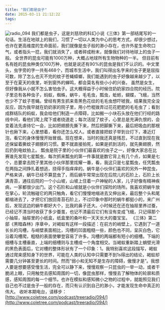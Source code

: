 ```yaml
---
title: "我们都是虫子"
date: 2015-03-11 21:12:22
tags:
---
```


![radio_094](../../../images/2015/03/radio_094.jpg) 我们都是虫子，这是刘慈欣的科幻小说《三体》第一部结尾写的一句话。生活在地球上的我们，习惯了一切以人类为中心的思考方式，却很少想过，也许在更高维度的生命面前，我们就像是虫子般的渺小存在，也许外星生命吹口气，或者指头一捻，我们就消失了，或者碎成粉末，就像我们对待地球上的虫子一般。 全世界的昆虫可能有1000万种，大概占地球所有生物物种的一半。 但目前有名有姓的昆虫种类仅100万种，也就是说还有90%的昆虫是我们不认识的。中文里头，虫字旁的字一共有468个，而城市生活中，我们叫得出名字来的虫子更是屈指可数，除了怎么也灭不完的蚊子苍蝇蟑螂，我们能遇到的虫子好像越来越少了，以至于在夏天的夜里，听到窗外的蝉鸣，都会莫名有些小小的兴奋。 虽然是女生，但好像我从小就不怎么害怕虫子。这大概得益于小时候住奶奶家四合院的经历。院子里总有各种虫子，蚂蚁，蜘蛛，蜗牛，毛毛虫，瓢虫，蚯蚓，蝴蝶，飞蛾，当然也少不了蚊子苍蝇。曾经有男生抓来青黑色花纹的毛毛虫想吓唬我，结果我完全没反应，因为我早就在奶奶家的院子里，用小竹棍拨弄过花花肥肥的毛毛虫了；看到成群结队的蚂蚁，我会给他们制造一点障碍，比如搬一小块石头放在他们行经的路线中间，看他们爬上爬下或者绕道走；每次活捉了蚊子，心里总是充满仇恨的，会变着法先虐待它一会，比如把翅膀先撕下来，然后把脚撕下来，最后把吸血的那根针也揪下来，心里想着，看你还怎么咬人。或者直接把蚊子举到台灯下，凑近灯泡，看它的身体慢慢开始冒烟。现在想来，当时的我还真是残忍，不过直到现在我还保留着撕蚊子翅膀的习惯。要不就直接拍死，如果是抓到活的，就先撕翅膀，然后扔到电蚊拍上。 瓢虫是院子里的小伙伴们最喜欢的虫子之一，好像大家总在比赛谁先发现七星瓢虫，每次抓来瓢虫的第一件事就是数它背上有几个点，如果是七个，总要拿去院子里其他小伙伴那里炫耀一番，看，我这只是七星瓢虫，任凭瓢虫在两指之间挣扎着想逃，挠得手指痒痒的。蜗牛是小伙伴们喜欢的另外一种昆虫，严格来讲，蜗牛已经不算昆虫了，雨后蜗牛常常出现在后院儿的石阶上，石阶上长满青苔，通往后院的一个小山坡，山坡上住着一户神秘的人家，儿子好像有精神疾病，一家都很少出门。这个石阶和山坡就是小伙伴们探险的场所。我喜欢把蜗牛放在掌心，轮流触碰它的两只触角，看它们慢慢地缩进去又伸出来，最后整个头和尾都缩进去了，才把它们放回青苔石阶上，不过印象中那时的蜗牛都挺小的，来广州后，发现这边的蜗牛都好大个，比我的鼻子还大。小时候还在还在抽屉里养过蚕，已经记不清当时收获了多少蚕茧，也记不清最后它们有没有变成飞蛾，只记得那个小抽屉，抽屉里的小纸盒，纸盒里的桑叶和一天天长大的蚕宝宝。 《三体》第二部《黑暗森林》序章中，对褐蚁有这样一段描述：在前方的峭壁上，它遇到了一道长长的沟槽，与峭壁表面相比，沟槽的凹面粗糙一些，颜色也不同，呈灰白色，它沿着沟槽爬，粗糙的表面使攀登容易了许多。沟槽的两端都有短小的细槽。下端的细槽与主槽垂直，上端的细槽则与主槽成一个角度相交。当褐蚁重新踏上蛸壁光滑的黑色表面后，它对槽的整体形状有了一个印象：1。我特别喜欢这段描写，褐蚁通过爬来感知身下的世界，可能在人类的认知中只需要不到1s得出的结论，褐蚁却需要几分钟甚至更长的时间。然而“弱小和无知不是生存的障碍，傲慢才是”。我想人要是想要感受慢生活，完全可以静下来，慢慢观察一只昆虫的一举一动，或者干脆闭上眼，只用触觉去感知周围的一切，像昆虫那样，慢慢去了解物体的轮廓和质感，感知周围的每一个细节。也许在模拟和感知微小之物的过程中，就能照见我们自己也不过是虫子一般的存在，而只有认识到自己的渺小，才能发现生命中真正的伟大。 收听本期电台，请移步：[http://www.coletree.com/podcast/treeradio/094/](http://www.coletree.com/podcast/treeradio/094/)